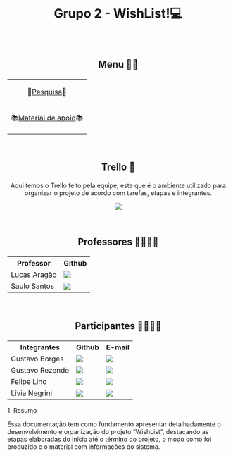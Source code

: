 # <p align="center"> Grupo 2 - WishList!💻 </p>
&nbsp;
## <p align="center"> Menu 👨‍💻 </p>
  <table align="center">
  <tr>
    <td><p align="center">📝<a href="https://github.com/Marcaum04/Normalizacao-G2M/tree/main/Projeto_Normaliza%C3%A7%C3%A3o/Pesquisa">Pesquisa</a>📝</p></td>
  </tr>
  <tr>
    <td> <p align="center">📚<a href="https://github.com/GustavoBorgesSouza/WishList/tree/main/Documentacao">Material de apoio</a>📚</p></td>
  </tr>

</table>
&nbsp;

## <p align="center">Trello 📝</p>
<p align="center">Aqui temos o Trello feito pela equipe, este que é o ambiente utilizado para organizar o projeto de acordo com tarefas, etapas e integrantes.</p>


<p align="center"><a href="https://trello.com/b/q2pSPQfe/wishlist"> <img src="https://img.shields.io/badge/Trello-0052CC?style=for-the-badge&logo=trello&logoColor=white" /> </a></p>

&nbsp;
&nbsp;

## <p align="center">Professores 👨‍🏫👨‍🏫</p>
<table align="center">
  <tr>
    <th>Professor</th>
    <th>Github</th>
  </tr>
  <tr>
    <td>Lucas Aragão</td>
    <td> <a href="https://github.com/LUCASDESENVOLVEDOR"> <img src="https://img.shields.io/badge/GitHub-100000?style=for-the-badge&logo=github&logoColor=white" /> </a></td>
  </tr>
  <tr>
    <td>Saulo Santos</td>
    <td><a href="https://github.com/Saulomsantos"> <img src="https://img.shields.io/badge/GitHub-100000?style=for-the-badge&logo=github&logoColor=white" /> </a> </td>
  </tr>
</table>

&nbsp;
&nbsp;

## <p align="center">Participantes 👦👦👦👩</p>
<table align="center">
  <tr>
    <th>Integrantes</th>
    <th>Github</th>
    <th>E-mail</th>
  </tr>
  <tr>
    <td>Gustavo Borges</td>
    <td> <a href="https://github.com/GustavoBorgesSouza"> <img src="https://img.shields.io/badge/GitHub-100000?style=for-the-badge&logo=github&logoColor=white" /> </a></td>
    <td> <a href="mailto:sgustavo.borges10@gmail.com"> <img src="https://img.shields.io/badge/Gmail-D14836?style=for-the-badge&logo=gmail&logoColor=white" /> </a></td>
  </tr>
  <tr>
    <td>Gustavo Rezende</td>
    <td> <a href="https://github.com/gustrpaz"> <img src="https://img.shields.io/badge/GitHub-100000?style=for-the-badge&logo=github&logoColor=white" /> </a> </td>
    <td><a href="gustrpaz@gmail.com"> <img src="https://img.shields.io/badge/Gmail-D14836?style=for-the-badge&logo=gmail&logoColor=white" /> </a></td>
  </tr>
  <tr>
    <td>Felipe Lino</td>
    <td><a href="https://github.com/fe-lino"> <img src="https://img.shields.io/badge/GitHub-100000?style=for-the-badge&logo=github&logoColor=white" /> </a></td>
    <td><a href="felipexgamer6@gmail.com"> <img src="https://img.shields.io/badge/Gmail-D14836?style=for-the-badge&logo=gmail&logoColor=white" /> </a></td>
  </tr>
   <tr>
    <td>Lívia Negrini</td>
    <td> <a href="https://github.com/livianegrini"> <img src="https://img.shields.io/badge/GitHub-100000?style=for-the-badge&logo=github&logoColor=white" /> </a>  </td>
    <td><a href="mailto:liviasnegrini2004@gmail.com"> <img src="https://img.shields.io/badge/Gmail-D14836?style=for-the-badge&logo=gmail&logoColor=white" /> </a></td>
  </tr>
</table>


<section>
  <td>1.	Resumo</td>
  <p>
      Essa documentação tem como fundamento apresentar detalhadamente o desenvolvimento e organização do projeto “WishList”, destacando as etapas elaboradas do início até     o término do projeto, o modo como foi produzido e o material com informações do sistema.
  </p>
  
  </section>
